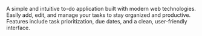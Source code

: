 A simple and intuitive to-do application built with modern web technologies. Easily add, edit, and manage your tasks to stay organized and productive. Features include task prioritization, due dates, and a clean, user-friendly interface.
 
